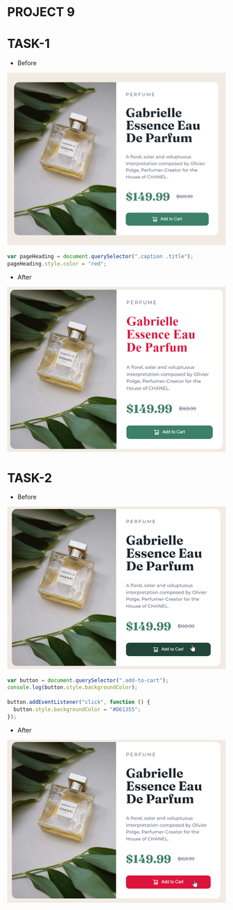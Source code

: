 # PROJECT 9

# TASK-1

- Before

![image](./ass9.1-before.png)

```javascript
var pageHeading = document.querySelector(".caption .title");
pageHeading.style.color = "red";
```

- After

![image](./ass9.1-after.png)

# TASK-2

- Before

![image](./ass9.2-before.png)

```javascript
var button = document.querySelector(".add-to-cart");
console.log(button.style.backgroundColor);

button.addEventListener("click", function () {
  button.style.backgroundColor = "#D61355";
});
```

- After

![image](./ass9.2-after.png)
